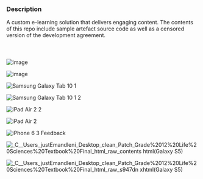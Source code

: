 
### Description
A custom e-learning solution that delivers engaging content. The contents of this repo include sample artefact source code as well as a censored version of the development agreement.

</br>

### 

![image](https://user-images.githubusercontent.com/26520289/90838563-743b7380-e355-11ea-910e-fc365a7d18f8.png)

![image](https://user-images.githubusercontent.com/26520289/90839117-f7a99480-e356-11ea-9ce3-4aa85b26ceea.png)

![Samsung Galaxy Tab 10 1](https://user-images.githubusercontent.com/26520289/74530251-4999d980-4f32-11ea-8b60-7437205b311a.png)

![Samsung Galaxy Tab 10 1 2](https://user-images.githubusercontent.com/26520289/74530013-bc568500-4f31-11ea-97fe-a2f55c2ca8e0.png)

![iPad Air 2 2](https://user-images.githubusercontent.com/26520289/74530033-ca0c0a80-4f31-11ea-8c6e-ec568f908d08.png)

![iPad Air 2](https://user-images.githubusercontent.com/26520289/74530037-cc6e6480-4f31-11ea-9998-df83b5103001.png)

![iPhone 6 3 Feedback](https://user-images.githubusercontent.com/26520289/74530040-ced0be80-4f31-11ea-9bb2-cda78aa36e57.png)

![_C__Users_justEmandleni_Desktop_clean_Patch_Grade%2012%20Life%20Sciences%20Textbook%20Final_html_raw_contents html(Galaxy S5)](https://user-images.githubusercontent.com/26520289/74531429-4b18d100-4f35-11ea-800f-32cea57c3147.png)

![_C__Users_justEmandleni_Desktop_clean_Patch_Grade%2012%20Life%20Sciences%20Textbook%20Final_html_raw_s947dn xhtml(Galaxy S5)](https://user-images.githubusercontent.com/26520289/74531440-51a74880-4f35-11ea-8393-6eb9f9b6844d.png)

